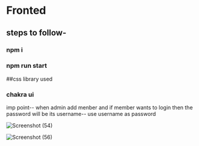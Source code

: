 # Fronted
## steps to follow-
### npm i
### npm run start

##css library used
### chakra ui

imp point--
when admin add menber and if member wants to login then the password will be its username--
use username as password 


![Screenshot (54)](https://user-images.githubusercontent.com/97507160/208892797-e9ff22f3-c35e-4053-8b14-7396c40346bb.png)

![Screenshot (56)](https://user-images.githubusercontent.com/97507160/208892885-46a27c80-c447-44ae-81b6-f0183f3f71f8.png)
